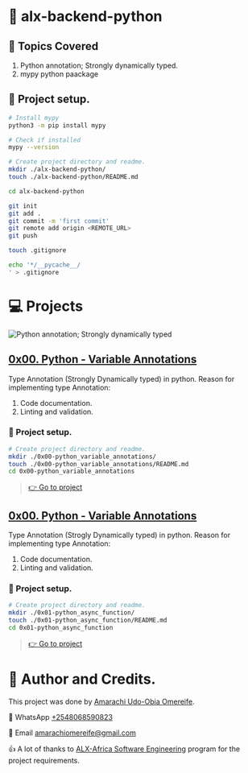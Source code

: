 # :book: alx-backend-python
## :page_with_curl: Topics Covered
1. Python annotation; Strongly dynamically typed.
2. mypy python paackage

## :wrench: Project setup.
```bash
# Install mypy
python3 -m pip install mypy

# Check if installed
mypy --version

# Create project directory and readme.
mkdir ./alx-backend-python/
touch ./alx-backend-python/README.md

cd alx-backend-python

git init
git add .
git commit -m 'first commit'
git remote add origin <REMOTE_URL>
git push

touch .gitignore

echo '*/__pycache__/
' > .gitignore
```


# :computer: Projects

![Python annotation; Strongly dynamically typed](https://i.redd.it/y9y25tefi5401.png)
## [0x00. Python - Variable Annotations](0x00-python_variable_annotations)
Type Annotation (Strongly Dynamically typed) in python. Reason for implementing type Annotation:
1. Code documentation.
2. Linting and validation.

### :wrench: Project setup.
```bash
# Create project directory and readme.
mkdir ./0x00-python_variable_annotations/
touch ./0x00-python_variable_annotations/README.md
cd 0x00-python_variable_annotations
```

> [:point_right: Go to project](0x00-python_variable_annotations)

## [0x00. Python - Variable Annotations](0x01-python_async_function)
Type Annotation (Strogly Dynamically typed) in python. Reason for implementing type Annotation:
1. Code documentation.
2. Linting and validation.

### :wrench: Project setup.
```bash
# Create project directory and readme.
mkdir ./0x01-python_async_function/
touch ./0x01-python_async_function/README.md
cd 0x01-python_async_function
```

> [:point_right: Go to project](0x00-python_variable_annotations)



# :woman: Author and Credits.
This project was done by [Amarachi Udo-Obia Omereife](https://github.com/marameref).

:iphone: WhatsApp [+2548068590823](https://wa.me/2548068590823)

:email: Email [amarachiomereife@gmail.com](mailto:amarachiomereife@gmail.com)

:thumbsup: A lot of thanks to [ALX-Africa Software Engineering](https://www.alxafrica.com/) program for the project requirements.
